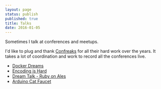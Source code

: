 ```yaml
---
layout: page
status: publish
published: true
title: Talks
date: 2016-01-05
---
```


Sometimes I talk at conferences and meetups.

I'd like to plug and thank [Confreaks](https://confreaks.tv/) for all their hard work over the years.
It takes a lot of coordination and work to record all the conferences live.

* [Docker Dreams](https://github.com/squarism/docker_dreams)
* [Encoding is Hard](/talks/encoding_is_hard)
* [Dream Talk - Ruby on Ales](https://www.youtube.com/watch?v=LFNoyi0nnsA)
* [Arduino Cat Faucet](https://www.youtube.com/watch?v=tIdC7nS5kWI)

